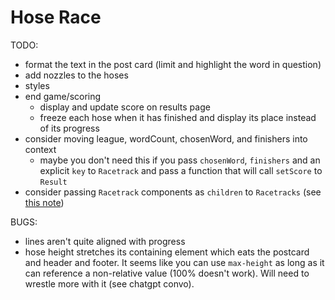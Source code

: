# Hose Race

TODO:

- format the text in the post card (limit and highlight the word in question)
- add nozzles to the hoses
- styles
- end game/scoring
  - display and update score on results page
  - freeze each hose when it has finished and display its place instead of its progress
- consider moving league, wordCount, chosenWord, and finishers into context
  - maybe you don't need this if you pass `chosenWord`, `finishers` and an explicit `key` to `Racetrack` and pass a function that will call `setScore` to `Result`
- consider passing `Racetrack` components as `children` to `Racetracks` (see [this note](https://react.dev/learn/passing-data-deeply-with-context#before-you-use-context))

BUGS:

- lines aren't quite aligned with progress
- hose height stretches its containing element which eats the postcard and header and footer. It seems like you can use `max-height` as long as it can reference a non-relative value (100% doesn't work). Will need to wrestle more with it (see chatgpt convo).
